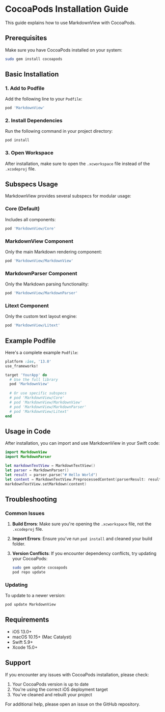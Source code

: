 # CocoaPods Installation Guide

This guide explains how to use MarkdownView with CocoaPods.

## Prerequisites

Make sure you have CocoaPods installed on your system:

```bash
sudo gem install cocoapods
```

## Basic Installation

### 1. Add to Podfile

Add the following line to your `Podfile`:

```ruby
pod 'MarkdownView'
```

### 2. Install Dependencies

Run the following command in your project directory:

```bash
pod install
```

### 3. Open Workspace

After installation, make sure to open the `.xcworkspace` file instead of the `.xcodeproj` file.

## Subspecs Usage

MarkdownView provides several subspecs for modular usage:

### Core (Default)
Includes all components:
```ruby
pod 'MarkdownView/Core'
```

### MarkdownView Component
Only the main Markdown rendering component:
```ruby
pod 'MarkdownView/MarkdownView'
```

### MarkdownParser Component
Only the Markdown parsing functionality:
```ruby
pod 'MarkdownView/MarkdownParser'
```

### Litext Component
Only the custom text layout engine:
```ruby
pod 'MarkdownView/Litext'
```

## Example Podfile

Here's a complete example `Podfile`:

```ruby
platform :ios, '13.0'
use_frameworks!

target 'YourApp' do
  # Use the full library
  pod 'MarkdownView'
  
  # Or use specific subspecs
  # pod 'MarkdownView/Core'
  # pod 'MarkdownView/MarkdownView'
  # pod 'MarkdownView/MarkdownParser'
  # pod 'MarkdownView/Litext'
end
```

## Usage in Code

After installation, you can import and use MarkdownView in your Swift code:

```swift
import MarkdownView
import MarkdownParser

let markdownTextView = MarkdownTextView()
let parser = MarkdownParser()
let result = parser.parse("# Hello World")
let content = MarkdownTextView.PreprocessedContent(parserResult: result, theme: .default)
markdownTextView.setMarkdown(content)
```

## Troubleshooting

### Common Issues

1. **Build Errors**: Make sure you're opening the `.xcworkspace` file, not the `.xcodeproj` file.

2. **Import Errors**: Ensure you've run `pod install` and cleaned your build folder.

3. **Version Conflicts**: If you encounter dependency conflicts, try updating your CocoaPods:
   ```bash
   sudo gem update cocoapods
   pod repo update
   ```

### Updating

To update to a newer version:

```bash
pod update MarkdownView
```

## Requirements

- iOS 13.0+
- macOS 10.15+ (Mac Catalyst)
- Swift 5.9+
- Xcode 15.0+

## Support

If you encounter any issues with CocoaPods installation, please check:
1. Your CocoaPods version is up to date
2. You're using the correct iOS deployment target
3. You've cleaned and rebuilt your project

For additional help, please open an issue on the GitHub repository.
